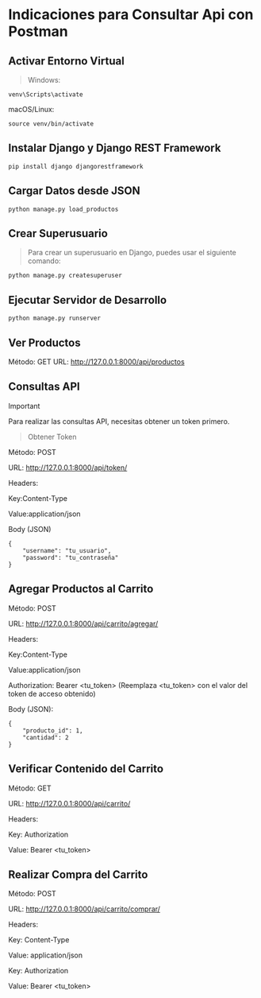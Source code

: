 # Indicaciones para Consultar Api con Postman

## Activar Entorno Virtual
> Windows:
```
venv\Scripts\activate
```
macOS/Linux:
```
source venv/bin/activate
```

## Instalar Django y Django REST Framework
```
pip install django djangorestframework
```` 
## Cargar Datos desde JSON
```
python manage.py load_productos
```

## Crear Superusuario
> Para crear un superusuario en Django, puedes usar el siguiente comando:

```
python manage.py createsuperuser
````

## Ejecutar Servidor de Desarrollo
```
python manage.py runserver
```
## Ver Productos

Método: GET
URL: http://127.0.0.1:8000/api/productos


## Consultas API
> [!IMPORTANT]
Para realizar las consultas API, necesitas obtener un token primero.

>Obtener Token

Método: POST

URL: http://127.0.0.1:8000/api/token/

Headers:

Key:Content-Type

Value:application/json

Body (JSON)

```
{
    "username": "tu_usuario",
    "password": "tu_contraseña"
}
```

## Agregar Productos al Carrito

Método: POST

URL: http://127.0.0.1:8000/api/carrito/agregar/

Headers:

Key:Content-Type

Value:application/json

Authorization: Bearer <tu_token> (Reemplaza <tu_token> con el valor del token de acceso obtenido)

Body (JSON):

```
{
    "producto_id": 1,
    "cantidad": 2
}
```

## Verificar Contenido del Carrito

Método: GET

URL: http://127.0.0.1:8000/api/carrito/

Headers:

Key: Authorization

Value: Bearer <tu_token>


## Realizar Compra del Carrito

Método: POST

URL: http://127.0.0.1:8000/api/carrito/comprar/

Headers:

Key: Content-Type

Value: application/json

Key: Authorization

Value: Bearer <tu_token>




